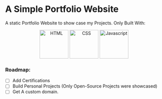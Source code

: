 # A Simple Portfolio Website
A static Portfolio Website to show case my Projects.
Only Built With:
<div align="center">
            <img src="https://cdn.jsdelivr.net/gh/devicons/devicon@latest/icons/html5/html5-original.svg" alt="HTML" height=92 width=92/>  
            <img src="https://cdn.jsdelivr.net/gh/devicons/devicon@latest/icons/css3/css3-original.svg" alt="CSS" height=92 width=92/>  
            <img src="https://cdn.jsdelivr.net/gh/devicons/devicon@latest/icons/javascript/javascript-original.svg" alt="Javascript" height=92 width=92/>      
          
</div>

### Roadmap:

- [ ] Add Certifications
- [ ] Build Personal Projects (Only Open-Source Projects were showcased)
- [ ] Get A custom domain.

